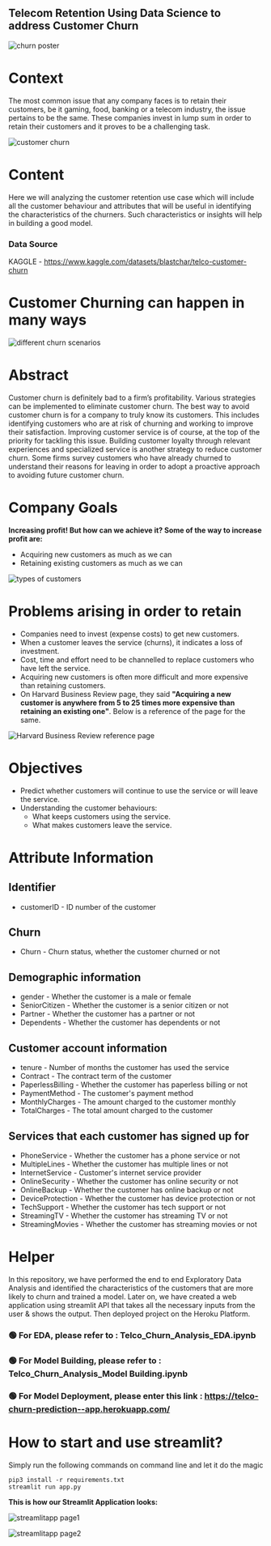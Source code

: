## Telecom Retention Using Data Science to address Customer Churn

![churn poster](/images/churn_poster.jpg)

# Context
The most common issue that any company faces is to retain their customers, be it gaming, food, banking or a telecom industry, the issue pertains to be the same. These companies invest in lump sum in order to retain their customers and it proves to be a challenging task.

![customer churn](/images/customer_churn.jpg)

# Content
Here we will analyzing the customer retention use case which will include all the customer behaviour and attributes that will be useful in identifying the characteristics of the churners. Such characteristics or insights will help in building a good model.

### Data Source
KAGGLE - https://www.kaggle.com/datasets/blastchar/telco-customer-churn

# Customer Churning can happen in many ways

![different churn scenarios](/images/different_churn_scenarios.jpg)

# Abstract
Customer churn is definitely bad to a firm’s profitability. Various strategies can be implemented to eliminate customer churn. The best way to avoid customer churn is for a company to truly know its customers. This includes identifying customers who are at risk of churning and working to improve their satisfaction. Improving customer service is of course, at the top of the priority for tackling this issue. Building customer loyalty through relevant experiences and specialized service is another strategy to reduce customer churn. Some firms survey customers who have already churned to understand their reasons for leaving in order to adopt a proactive approach to avoiding future customer churn.

# Company Goals
__Increasing profit! But how can we achieve it? Some of the way to increase profit are:__
- Acquiring new customers as much as we can
- Retaining existing customers as much as we can

![types of customers](/images/customer_types.jpg)

# Problems arising in order to retain
- Companies need to invest (expense costs) to get new customers.
- When a customer leaves the service (churns), it indicates a loss of investment.
- Cost, time and effort need to be channelled to replace customers who have left the service.
- Acquiring new customers is often more difficult and more expensive than retaining customers.
- On Harvard Business Review page, they said __"Acquiring a new customer is anywhere from 5 to 25 times more expensive than retaining an existing one"__. Below is a reference of the page for the same.

![Harvard Business Review reference page](/images/harvard_business_review.jpg)

# Objectives
- Predict whether customers will continue to use the service or will leave the service.
- Understanding the customer behaviours:
    - What keeps customers using the service.
    - What makes customers leave the service.

# Attribute Information

## Identifier
- customerID - ID number of the customer

## Churn
- Churn - Churn status, whether the customer churned or not

## Demographic information
- gender - Whether the customer is a male or female
- SeniorCitizen - Whether the customer is a senior citizen or not
- Partner - Whether the customer has a partner or not
- Dependents - Whether the customer has dependents or not

## Customer account information
- tenure - Number of months the customer has used the service
- Contract - The contract term of the customer
- PaperlessBilling - Whether the customer has paperless billing or not
- PaymentMethod - The customer's payment method
- MonthlyCharges - The amount charged to the customer monthly
- TotalCharges - The total amount charged to the customer

## Services that each customer has signed up for
- PhoneService - Whether the customer has a phone service or not
- MultipleLines - Whether the customer has multiple lines or not
- InternetService - Customer's internet service provider
- OnlineSecurity - Whether the customer has online security or not
- OnlineBackup - Whether the customer has online backup or not
- DeviceProtection - Whether the customer has device protection or not
- TechSupport - Whether the customer has tech support or not
- StreamingTV - Whether the customer has streaming TV or not
- StreamingMovies - Whether the customer has streaming movies or not

# Helper
In this repository, we have performed the end to end Exploratory Data Analysis and identified the characteristics of the customers that are more likely to churn and trained a model. Later on, we have created a web application using streamlit API that takes all the necessary inputs from the user & shows the output. Then deployed project on the Heroku Platform.

### 🟢 For EDA, please refer to : Telco_Churn_Analysis_EDA.ipynb
### 🟢 For Model Building, please refer to : Telco_Churn_Analysis_Model Building.ipynb
### 🟢 For Model Deployment, please enter this link : https://telco-churn-prediction--app.herokuapp.com/

# How to start and use streamlit?

Simply run the following commands on command line and let it do the magic
```
pip3 install -r requirements.txt
streamlit run app.py
```

__This is how our Streamlit Application looks:__

![streamlitapp page1](/images/app1.jpg)

![streamlitapp page2](/images/app2.jpg)